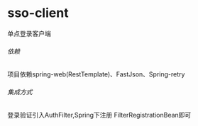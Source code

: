 # sso-client
单点登录客户端
 ###### 依赖
 项目依赖spring-web(RestTemplate)、FastJson、Spring-retry
 ###### 集成方式
 登录验证引入AuthFilter,Spring下注册 FilterRegistrationBean即可

